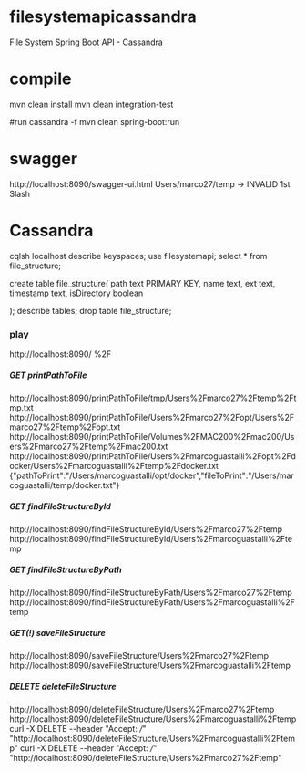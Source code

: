 # filesystemapicassandra
File System Spring Boot API - Cassandra

# compile
mvn clean install
mvn clean integration-test

#run
cassandra -f
mvn clean spring-boot:run

# swagger
http://localhost:8090/swagger-ui.html
Users/marco27/temp -> INVALID 1st Slash

# Cassandra
cqlsh localhost
describe keyspaces;
use filesystemapi;
select * from file_structure;

create table file_structure(
   path text PRIMARY KEY,
   name text,
   ext text,
   timestamp text,
   isDirectory boolean

);
describe tables;
drop table file_structure;

### play
http://localhost:8090/
%2F

##### GET printPathToFile
http://localhost:8090/printPathToFile/tmp/Users%2Fmarco27%2Ftemp%2Ftmp.txt
http://localhost:8090/printPathToFile/Users%2Fmarco27%2Fopt/Users%2Fmarco27%2Ftemp%2Fopt.txt
http://localhost:8090/printPathToFile/Volumes%2FMAC200%2Fmac200/Users%2Fmarco27%2Ftemp%2Fmac200.txt
http://localhost:8090/printPathToFile/Users%2Fmarcoguastalli%2Fopt%2Fdocker/Users%2Fmarcoguastalli%2Ftemp%2Fdocker.txt
{"pathToPrint":"/Users/marcoguastalli/opt/docker","fileToPrint":"/Users/marcoguastalli/temp/docker.txt"}

##### GET findFileStructureById
http://localhost:8090/findFileStructureById/Users%2Fmarco27%2Ftemp
http://localhost:8090/findFileStructureById/Users%2Fmarcoguastalli%2Ftemp

##### GET findFileStructureByPath
http://localhost:8090/findFileStructureByPath/Users%2Fmarco27%2Ftemp
http://localhost:8090/findFileStructureByPath/Users%2Fmarcoguastalli%2Ftemp

##### GET(!) saveFileStructure
http://localhost:8090/saveFileStructure/Users%2Fmarco27%2Ftemp
http://localhost:8090/saveFileStructure/Users%2Fmarcoguastalli%2Ftemp

##### DELETE deleteFileStructure
http://localhost:8090/deleteFileStructure/Users%2Fmarco27%2Ftemp
http://localhost:8090/deleteFileStructure/Users%2Fmarcoguastalli%2Ftemp
curl -X DELETE --header "Accept: */*" "http://localhost:8090/deleteFileStructure/Users%2Fmarcoguastalli%2Ftemp"
curl -X DELETE --header "Accept: */*" "http://localhost:8090/deleteFileStructure/Users%2Fmarco27%2Ftemp"
